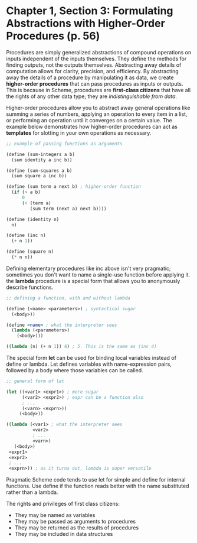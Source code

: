 # Chapter 1, Section 3: Formulating Abstractions with Higher-Order Procedures (p. 56)

Procedures are simply generalized abstractions of compound operations on inputs
independent of the inputs themselves. They define the methods for finding
outputs, not the outputs themselves. Abstracting away details of computation
allows for clarity, precision, and efficiency. By abstracting away the details
of a procedure by manipulating it as data, we create **higher-order
procedures** that can pass procedures as inputs or outputs. This is because in
Scheme, procedures are **first-class citizens** that have all the rights of any
other data type; they are *indistinguishable from data.*

Higher-order procedures allow you to abstract away general operations like
summing a series of numbers, applying an operation to every item in a list, or
performing an operation until it converges on a certain value. The example
below demonstrates how higher-order procedures can act as **templates** for
slotting in your own operations as necessary.

```Scheme
;; example of passing functions as arguments

(define (sum-integers a b)
  (sum identity a inc b))

(define (sum-squares a b)
  (sum square a inc b))

(define (sum term a next b) ; higher-order function
  (if (> a b)
      0
      (+ (term a)
         (sum term (next a) next b))))

(define (identity n)
  n)

(define (inc n)
  (+ n 1))

(define (square n)
  (* n n))
```

Defining elementary procedures like inc above isn't very pragmatic; sometimes
you don't want to name a single-use function before applying it. the **lambda**
procedure is a special form that allows you to anonymously describe functions.

```Scheme
;; defining a function, with and without lambda

(define (<name> <parameters>) ; syntactical sugar
  (<body>))

(define <name> ; what the interpreter sees
  (lambda (<parameters>)
    (<body>)))

((lambda (n) (+ n 1)) 4) ; 5. This is the same as (inc 4)
```

The special form **let** can be used for binding local variables instead of
define or lambda. Let defines variables with name-expression pairs, followed by
a body where those variables can be called.

```Scheme
;; general form of let

(let ((<var1> <expr1>) ; more sugar
      (<var2> <expr2>) ; expr can be a function also
      ; ...
      (<varn> <exprn>))
     (<body>))

((lambda (<var1> ; what the interpreter sees
          <var2>
          ; ...
          <varn>)
   (<body>)
 <expr1>
 <expr2>
 ; ...
 <exprn>)) ; as it turns out, lambda is super versatile
```

Pragmatic Scheme code tends to use let for simple and define for internal
functions. Use define if the function reads better with the name substituted
rather than a lambda.

The rights and privileges of first class citizens:
* They may be named as variables
* They may be passed as arguments to procedures
* They may be returned as the results of procedures
* They may be included in data structures
